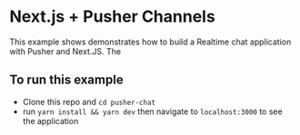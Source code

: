 # Next.js + Pusher Channels

This example shows demonstrates how to build a Realtime chat application with Pusher and Next.JS. The 

## To run this example

- Clone this repo and `cd pusher-chat`
- run `yarn install && yarn dev` then navigate to `localhost:3000` to see the application
